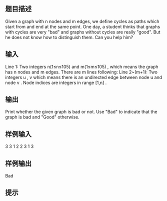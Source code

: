 ## 题目描述
Given a graph with n
nodes and m
edges, we define cycles as paths which start from and end at the same point. One day, a student thinks that graphs with cycles are very "bad" and graphs without cycles are really "good". But he does not know how to distinguish them. Can you help him?
## 输入
Line 1: Two integers n(1≤n≤105)
and m(1≤m≤105)
, which means the graph has n
nodes and m
edges.
There are m
lines following:
Line 2~(m+1): Two integers u
, v
which means there is an undirected edge between node u
and node v
. Node indices are integers in range [1,n]
.
## 输出
Print whether the given graph is bad or not. Use "Bad" to indicate that the graph is bad and "Good" otherwise.
## 样例输入
3 3
1 2
2 3
1 3
## 样例输出
Bad
## 提示
